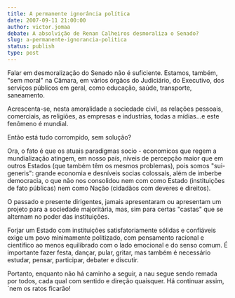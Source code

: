 ```yaml
---
title: A permanente ignorância política 
date: 2007-09-11 21:00:00
author: victor.jomaa
debate: A absolvição de Renan Calheiros desmoraliza o Senado?
slug: a-permanente-ignorancia-politica
status: publish 
type: post
---
```


Falar em desmoralização do Senado não é suficiente. Estamos, também, "sem moral" na Câmara, em vários órgãos do Judiciário, do Executivo, dos serviços públicos em geral, como educação, saúde, transporte, saneamento.  

Acrescenta-se, nesta amoralidade a sociedade civil, as relações pessoais, comerciais, as religiões, as empresas e industrias, todas a mídias...e este fenômeno é mundial.   

Então está tudo corrompido, sem solução?   

Ora, o fato é que os atuais paradigmas socio - economicos que regem a mundialização atingem, em nosso país, níveis de percepção maior que em outros Estados (que também têm os mesmos problemas), pois somos "sui-generis": grande economia e desníveis socias colossais, além de imberbe democracia, o que não nos consolidou nem com como Estado (instituições de fato públicas) nem como Nação (cidadãos com deveres e direitos).   

O passado e presente dirigentes, jamais apresentaram ou apresentam um projeto para a sociedade majoritária, mas, sim para certas "castas" que se alternam no poder das instituições.   

Forjar um Estado com instituições satisfatoriamente sólidas e confiáveis exige um povo minimamente politizado, com pensamento racional e científico ao menos equilibrado com o lado emocional e do senso comum. É importante fazer festa, dançar, pular, gritar, mas também é necessário estudar, pensar, participar, debater e discutir.   

Portanto, enquanto não há caminho a seguir, a nau segue sendo remada por todos, cada qual com sentido e direção quaisquer. Há continuar assim,´nem os ratos ficarão!
